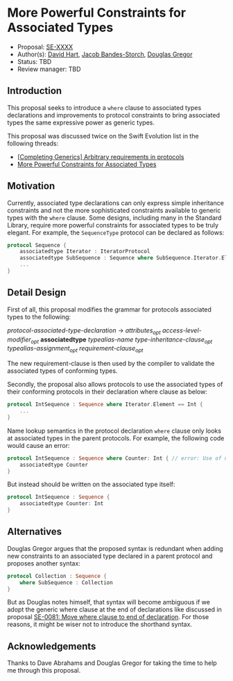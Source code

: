 # More Powerful Constraints for Associated Types

* Proposal: [SE-XXXX](https://github.com/apple/swift-evolution/blob/master/proposals/XXXX-associated-types-constraints.md)
* Author(s): [David Hart](http://github.com/hartbit), [Jacob Bandes-Storch](jtbandes@gmail.com), [Douglas Gregor](dgregor@apple.com)
* Status: TBD
* Review manager: TBD

## Introduction

This proposal seeks to introduce a `where` clause to associated types declarations and improvements to protocol constraints to bring associated types the same expressive power as generic types.

This proposal was discussed twice on the Swift Evolution list in the following threads:

- [[Completing Generics] Arbitrary requirements in protocols](http://thread.gmane.org/gmane.comp.lang.swift.evolution/14243)
- [More Powerful Constraints for Associated Types](http://thread.gmane.org/gmane.comp.lang.swift.evolution/15201)
 
## Motivation

Currently, associated type declarations can only express simple inheritance constraints and not the more sophisticated constraints available to generic types with the `where` clause. Some designs, including many in the Standard Library, require more powerful constraints for associated types to be truly elegant. For example, the `SequenceType` protocol can be declared as follows:

```swift
protocol Sequence {
    associatedtype Iterator : IteratorProtocol
    associatedtype SubSequence : Sequence where SubSequence.Iterator.Element == Iterator.Element
    ...
}
```

## Detail Design

First of all, this proposal modifies the grammar for protocols associated types to the following:

*protocol-associated-type-declaration* → *attributes<sub>opt</sub>* *access-level-modifier<sub>opt</sub>* **associatedtype** *typealias-name* ­*type-inheritance-clause­<sub>opt</sub>* *typealias-assignment­<sub>opt</sub>* *requirement-clause<sub>opt</sub>*

The new requirement-clause is then used by the compiler to validate the associated types of conforming types.

Secondly, the proposal also allows protocols to use the associated types of their conforming protocols in their declaration where clause as below:

```swift
protocol IntSequence : Sequence where Iterator.Element == Int {
    ...
}
```

Name lookup semantics in the protocol declaration `where` clause only looks at associated types in the parent protocols. For example, the following code would cause an error:

```swift
protocol IntSequence : Sequence where Counter: Int { // error: Use of undefined associated type 'Counter'
    associatedtype Counter
}
```

But instead should be written on the associated type itself:

```swift
protocol IntSequence : Sequence {
    associatedtype Counter: Int
}
```
 
## Alternatives

Douglas Gregor argues that the proposed syntax is redundant when adding new constraints to an associated type declared in a parent protocol and proposes another syntax: 

```swift
protocol Collection : Sequence {
    where SubSequence : Collection
}
```

But as Douglas notes himself, that syntax will become ambiguous if we adopt the generic where clause at the end of declarations like discussed in proposal [SE-0081: Move where clause to end of declaration](https://github.com/apple/swift-evolution/blob/master/proposals/0081-move-where-expression.md). For those reasons, it might be wiser not to introduce the shorthand syntax.
 
## Acknowledgements

Thanks to Dave Abrahams and Douglas Gregor for taking the time to help me through this proposal.